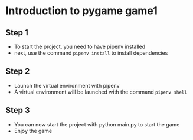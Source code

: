 # Introduction to pygame game1

## Step 1

- To start the project, you need to have pipenv installed
- next, use the command `pipenv install` to install dependencies

## Step 2

- Launch the virtual environment with pipenv
- A virtual environment will be launched with the command `pipenv shell`

## Step 3

- You can now start the project with python main.py to start the game
- Enjoy the game
